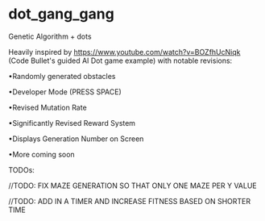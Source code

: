 # dot_gang_gang
Genetic Algorithm + dots

Heavily inspired by https://www.youtube.com/watch?v=BOZfhUcNiqk (Code Bullet's guided AI Dot game example) with notable revisions:

•Randomly generated obstacles

•Developer Mode (PRESS SPACE)

•Revised Mutation Rate

•Significantly Revised Reward System

•Displays Generation Number on Screen

•More coming soon





TODOs:

  //TODO: FIX MAZE GENERATION SO THAT ONLY ONE MAZE PER Y VALUE
  
  //TODO: ADD IN A TIMER AND INCREASE FITNESS BASED ON SHORTER TIME


